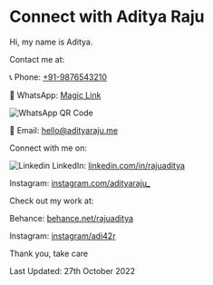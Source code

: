 # Connect with Aditya Raju
Hi, my name is Aditya.

Contact me at:

 📞 Phone: [+91-9876543210](tel:9876543210)

💬 WhatsApp: [Magic Link](https://wa.me/qr/NGPNCXQF276OL1)

![WhatsApp QR Code](https://user-images.githubusercontent.com/101379574/198308796-695b71e7-08aa-4238-b42e-75d166fa6dcc.jpeg)

📧 Email: [hello@adityaraju.me](mailto:hello@adityaraju.me)

Connect with me on:

![Linkedin](https://i.stack.imgur.com/gVE0j.png) LinkedIn: [linkedin.com/in/rajuaditya](https://www.linkedin.com/in/rajuaditya)

Instagram: [instagram.com/adityaraju_](https://www.instagram.com/adityaraju_)

Check out my work at:

Behance: [behance.net/rajuaditya](https://www.behance.net/rajuaditya)

Instagram: [instagram/adi42r](https://www.instagram.com/adi42r)

Thank you, take care

Last Updated: 27th October 2022
